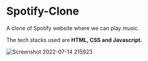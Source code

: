 # Spotify-Clone
A clone of Spotify website where we can play music. 

The tech stacks used are **HTML, CSS and Javascript.**

![Screenshot 2022-07-14 215923](https://user-images.githubusercontent.com/101161240/179032329-dacb5208-761e-4ce9-83e2-23e3ef247c2d.png)


